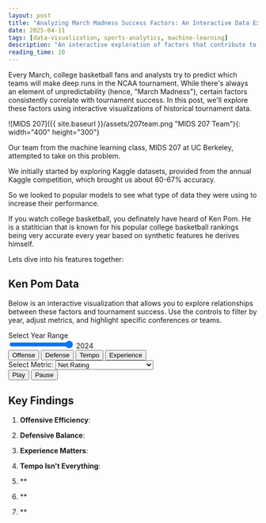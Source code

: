```yaml
---
layout: post
title: "Analyzing March Madness Success Factors: An Interactive Data Exploration"
date: 2025-04-11
tags: [data-visualization, sports-analytics, machine-learning]
description: "An interactive exploration of factors that contribute to success in the NCAA March Madness tournament, using historical data and advanced analytics."
reading_time: 10
---
```


Every March, college basketball fans and analysts try to predict which teams will make deep runs in the NCAA tournament. While there's always an element of unpredictability (hence, "March Madness"), certain factors consistently correlate with tournament success. In this post, we'll explore these factors using interactive visualizations of historical tournament data.

![MIDS 207]({{ site.baseurl }}/assets/207team.png "MIDS 207 Team"){: width="400" height="300"}

Our team from the machine learning class, MIDS 207 at UC Berkeley, attempted to take on this problem. 

We initially started by exploring Kaggle datasets, provided from the annual Kaggle competition, which brought us about 60-67% accuracy. 

So we looked to popular models to see what type of data they were using to increase their performance.

If you watch college basketball, you definately have heard of Ken Pom. He is a statitician that is known for his popular college basketball rankings being very accurate every year based on synthetic features he derives himself.

Lets dive into his features together:

## Ken Pom Data


Below is an interactive visualization that allows you to explore relationships between these factors and tournament success. Use the controls to filter by year, adjust metrics, and highlight specific conferences or teams.

<div class="visualization-container">
    <div class="visualization-controls">
        <div class="viz-slider">
            <label for="year-slider">Select Year Range</label>
            <div class="slider-container">
                <input type="range" id="year-slider" min="2002" max="2024" value="2024">
                <span id="year-display">2024</span>
            </div>
        </div>
        <div class="metric-toggles">
            <button class="viz-button active" data-metric="offensive">Offense</button>
            <button class="viz-button" data-metric="defensive">Defense</button>
            <button class="viz-button" data-metric="tempo">Tempo</button>
            <button class="viz-button" data-metric="experience">Experience</button>
        </div>
    </div>
    <div id="success-factors-viz"></div>
</div>

<!-- Bar Chart Race Visualization -->
<div class="visualization-container">
    <div class="visualization-controls">
        <div class="metric-selector">
            <label for="metric-select">Select Metric:</label>
            <select id="metric-select">
                <option value="net_rating">Net Rating</option>
                <option value="offensive">Adjusted Offensive Efficiency</option>
                <option value="defensive">Adjusted Defensive Efficiency</option>
                <option value="tempo">Adjusted Tempo</option>
            </select>
        </div>
        <div class="playback-controls">
            <button id="play-button" class="viz-button">Play</button>
            <button id="pause-button" class="viz-button">Pause</button>
        </div>
    </div>
    <div id="bar-chart-race-viz"></div>
</div>

<script>
// Create a global namespace for shared data and functions
window.marchMadness = {
    state: {
        data: null,
        classificationData: null,
        selectedYear: 2024,
        initialized: false
    }
};

document.addEventListener('DOMContentLoaded', function() {
    // Load D3.js first
    var d3Script = document.createElement('script');
    d3Script.src = "https://d3js.org/d3.v7.min.js";
    
    d3Script.onload = function() {
        // After D3 loads, load both visualization scripts
        var mainScript = document.createElement('script');
        mainScript.src = "{{ '/assets/js/visualizations/march-madness.js' | relative_url }}";
        
        var barChartScript = document.createElement('script');
        barChartScript.src = "{{ '/assets/js/visualizations/d3-tournament-bar-chart-race.js' | relative_url }}";
        
        mainScript.onload = function() {
            // Initialize the main visualization
            if (typeof initVisualization === 'function') {
                initVisualization();
                
                // Set up callback for when data is ready
                window.marchMadness.onDataReady = function() {
                    console.log("Data loaded, initializing bar chart race");
                    if (window.marchMadness.tournamentBarChartRace) {
                        window.marchMadness.tournamentBarChartRace.init();
                    }
                };
            }
        };
        
        document.body.appendChild(mainScript);
        document.body.appendChild(barChartScript);
    };
    
    document.body.appendChild(d3Script);
});
</script>

## Key Findings

1. **Offensive Efficiency**: 

2. **Defensive Balance**: 

3. **Experience Matters**: 

4. **Tempo Isn't Everything**: 

5. **

6. **

7. **
